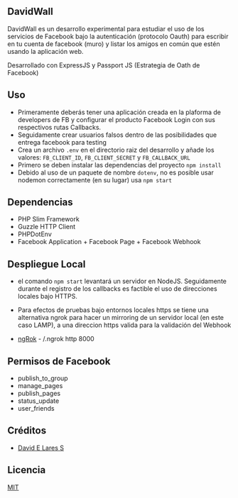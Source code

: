 ## DavidWall

 DavidWall es un desarrollo experimental para estudiar el uso de los servicios de Facebook bajo la autenticación (protocolo Oauth) para escribir en tu cuenta de facebook (muro) y listar los amigos en común que estén usando la aplicación web.


 Desarrollado con ExpressJS y Passport JS (Estrategia de Oath de Facebook)

## Uso

 - Primeramente deberás tener una aplicación creada en la plaforma de developers de FB y configurar el producto Facebook Login con sus respectivos rutas Callbacks.
 - Seguidamente crear usuarios falsos dentro de las posibilidades que entrega facebook para testing
 - Crea un archivo `.env` en el directorio raiz del desarrollo y añade los valores: `FB_CLIENT_ID`, `FB_CLIENT_SECRET` y `FB_CALLBACK_URL`
 - Primero se deben instalar las dependencias del proyecto `npm install`
 - Debido al uso de un paquete de nombre `dotenv`, no es posible usar nodemon correctamente (en su lugar) usa `npm start`

## Dependencias

 - PHP Slim Framework
 - Guzzle HTTP Client
 - PHPDotEnv
 - Facebook Application + Facebook Page + Facebook Webhook

##  Despliegue Local

  - el comando `npm start` levantará un servidor en NodeJS. Seguidamente durante el registro de los callbacks es factible el uso de direcciones locales bajo HTTPS.

  - Para efectos de pruebas bajo entornos locales https se tiene una alternativa ngrok para hacer un mirroring
    de un servidor local (en este caso LAMP), a una direccion https valida para la validación del Webhook

  - [ngRok](https://ngrok.com) - /.ngrok http 8000

## Permisos de Facebook

  - publish_to_group
  - manage_pages
  - publish_pages
  - status_update
  - user_friends

## Créditos
- [David E Lares S](https://twitter.com/@davidlares3)

## Licencia

[MIT](https://opensource.org/licenses/MIT)
